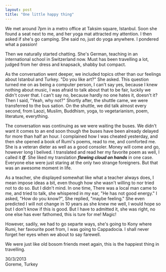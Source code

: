 ```yaml
---
layout: post
title: "One little happy thing"
---
```



We met around 7pm in a metro office at Taksim square, Istanbul. Soon she found a seat next to me, and her yoga mat attracted my attention. I then asked if she's go camping. She said no, just do yoga anywhere. I pondered what a passion! 

Then we naturally started chatting. She's German, teaching in an international school in Switzerland now. Must has been travelling a lot, judged from her dress and knapsack, shabby but compact. 

As the conversation went deeper, we included topics other than our feelings about Istanbul and Turkey. "Do you like art?" She asked. This question turned me on as being a computer person, I can't say yes, because I knew nothing about music, I was afraid to talk about that to be fair, luckily we didn't cover that. I can't say no, because hardly no one hates it, doesn't it? Then I said, "Yeah, why not?" Shortly after, the shuttle came, we were transferred to the bus sation. On the shuttle, we did talk almost every second, from Laozi, Muslim, Buddhism, yoga, to vegetarianism, poem, literature, everything. 

The conversation was continuing as we were waiting the buses. We didn't want it comes to an end soon though the buses have been already delayed for more than half an hour. I complained how I was cheated yesterday, and then she opened a book of Rumi's poems, read to me, and comforted me. She is a veteran dieter as well as a good consoler. Money will come and go, however long I belived. I translated and read her my favorite poem as well, I called it ***If***. She liked my translation ***flowing cloud on hands*** in one case. Everyone else were just staring at the only two strange foreigners. But that was an awesome moment in life.

As a teacher, she displayed somewhat like what a teacher always does, I mean impose ideas a bit, even though how she wasn't willing to nor tried not to do so. But I didn't mind. In one time, There was a local man came to me, and tried to talk, she whispered in my ear, "He has not good energy." I asked, "How do you know?", She replied, "maybe feeling." She even predicted I will not change in 10 years as she knew me well, I would hope so but I don't know if this is good. But I have to admitted it, she was right, no one else has ever fathomed, this is ture for me! Magic! 

However, sadily, we had to go separte ways, she's going to Kony where Rumi, her favourite poet from, I was going to Cappadocia. I shall never forget her eyes when we about to say farewell. 

We were just like old bosom friends meet again, this is the happiest thing in travelling. 




30/3/2013 <br>
Goreme, Turkey


















